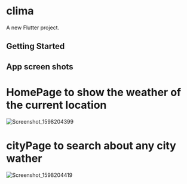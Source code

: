 # clima

A new Flutter project.

## Getting Started




## App screen shots 

# HomePage to show the weather of the current location
![Screenshot_1598204399](https://user-images.githubusercontent.com/21108780/90986255-b0531c00-e581-11ea-867f-65ee33cba155.png)


# cityPage to search about any city wather
![Screenshot_1598204419](https://user-images.githubusercontent.com/21108780/90986329-5dc62f80-e582-11ea-8580-330efe4023e2.png)
